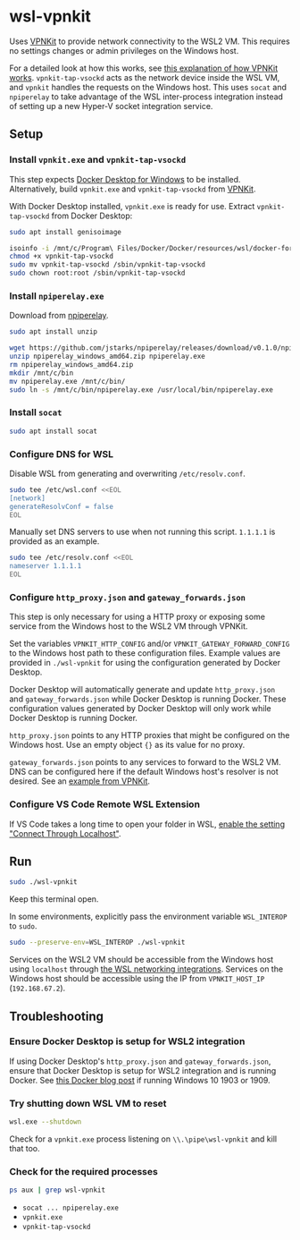 # wsl-vpnkit

Uses [VPNKit](https://github.com/moby/vpnkit) to provide network connectivity to the WSL2 VM. This requires no settings changes or admin privileges on the Windows host.

For a detailed look at how this works, see [this explanation of how VPNKit works](https://github.com/moby/vpnkit/blob/master/docs/ethernet.md#plumbing-inside-docker-for-windows). `vpnkit-tap-vsockd` acts as the network device inside the WSL VM, and `vpnkit` handles the requests on the Windows host. This uses `socat` and `npiperelay` to take advantage of the WSL inter-process integration instead of setting up a new Hyper-V socket integration service.

## Setup

### Install `vpnkit.exe` and `vpnkit-tap-vsockd`

This step expects [Docker Desktop for Windows](https://hub.docker.com/editions/community/docker-ce-desktop-windows/) to be installed. Alternatively, build `vpnkit.exe` and `vpnkit-tap-vsockd` from [VPNKit](https://github.com/moby/vpnkit).

With Docker Desktop installed, `vpnkit.exe` is ready for use. Extract `vpnkit-tap-vsockd` from Docker Desktop:

```sh
sudo apt install genisoimage
```

```sh
isoinfo -i /mnt/c/Program\ Files/Docker/Docker/resources/wsl/docker-for-wsl.iso -R -x /containers/services/vpnkit-tap-vsockd/lower/sbin/vpnkit-tap-vsockd > ./vpnkit-tap-vsockd
chmod +x vpnkit-tap-vsockd
sudo mv vpnkit-tap-vsockd /sbin/vpnkit-tap-vsockd
sudo chown root:root /sbin/vpnkit-tap-vsockd
```

### Install `npiperelay.exe`

Download from [npiperelay](https://github.com/jstarks/npiperelay).

```sh
sudo apt install unzip
```

```sh
wget https://github.com/jstarks/npiperelay/releases/download/v0.1.0/npiperelay_windows_amd64.zip
unzip npiperelay_windows_amd64.zip npiperelay.exe
rm npiperelay_windows_amd64.zip
mkdir /mnt/c/bin
mv npiperelay.exe /mnt/c/bin/
sudo ln -s /mnt/c/bin/npiperelay.exe /usr/local/bin/npiperelay.exe
```

### Install `socat`

```sh
sudo apt install socat
```

### Configure DNS for WSL

Disable WSL from generating and overwriting `/etc/resolv.conf`.

```sh
sudo tee /etc/wsl.conf <<EOL
[network]
generateResolvConf = false
EOL
```

Manually set DNS servers to use when not running this script. `1.1.1.1` is provided as an example.

```sh
sudo tee /etc/resolv.conf <<EOL
nameserver 1.1.1.1
EOL
```

### Configure `http_proxy.json` and `gateway_forwards.json`

This step is only necessary for using a HTTP proxy or exposing some service from the Windows host to the WSL2 VM through VPNKit.

Set the variables `VPNKIT_HTTP_CONFIG` and/or `VPNKIT_GATEWAY_FORWARD_CONFIG` to the Windows host path to these configuration files. Example values are provided in `./wsl-vpnkit` for using the configuration generated by Docker Desktop.

Docker Desktop will automatically generate and update `http_proxy.json` and `gateway_forwards.json` while Docker Desktop is running Docker. These configuration values generated by Docker Desktop will only work while Docker Desktop is running Docker.

`http_proxy.json` points to any HTTP proxies that might be configured on the Windows host. Use an empty object `{}` as its value for no proxy.

`gateway_forwards.json` points to any services to forward to the WSL2 VM. DNS can be configured here if the default Windows host's resolver is not desired. See an [example from VPNKit](https://github.com/moby/vpnkit/blob/bfd0458bb811027cb9bd45f9ed8d63984b5d4a33/go/pkg/vpnkit/config_test.go#L28).

### Configure VS Code Remote WSL Extension

If VS Code takes a long time to open your folder in WSL, [enable the setting "Connect Through Localhost"](https://github.com/microsoft/vscode-docs/blob/main/remote-release-notes/v1_54.md#fix-for-wsl-2-connection-issues-when-behind-a-proxy).

## Run

```sh
sudo ./wsl-vpnkit
```

Keep this terminal open.

In some environments, explicitly pass the environment variable `WSL_INTEROP` to `sudo`.

```sh
sudo --preserve-env=WSL_INTEROP ./wsl-vpnkit
```

Services on the WSL2 VM should be accessible from the Windows host using `localhost` through [the WSL networking integrations](https://devblogs.microsoft.com/commandline/whats-new-for-wsl-in-insiders-preview-build-18945/#use-localhost-to-connect-to-your-linux-applications-from-windows). Services on the Windows host should be accessible using the IP from `VPNKIT_HOST_IP` (`192.168.67.2`).

## Troubleshooting

### Ensure Docker Desktop is setup for WSL2 integration

If using Docker Desktop's `http_proxy.json` and `gateway_forwards.json`, ensure that Docker Desktop is setup for WSL2 integration and is running Docker. See [this Docker blog post](https://www.docker.com/blog/docker-desktop-wsl-2-backport-update/) if running Windows 10 1903 or 1909.

### Try shutting down WSL VM to reset

```sh
wsl.exe --shutdown
```

Check for a `vpnkit.exe` process listening on `\\.\pipe\wsl-vpnkit` and kill that too.

### Check for the required processes

```sh
ps aux | grep wsl-vpnkit
```

* `socat ... npiperelay.exe`
* `vpnkit.exe`
* `vpnkit-tap-vsockd`
